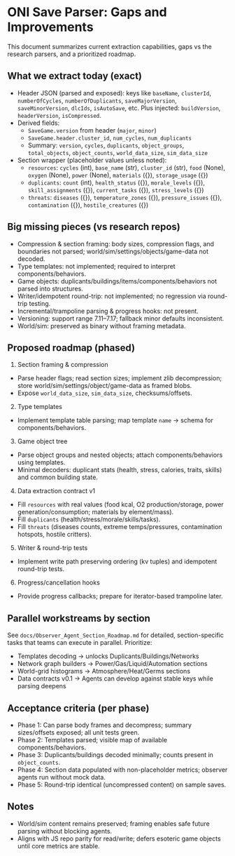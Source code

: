 # ONI Save Parser: Gaps and Improvements

This document summarizes current extraction capabilities, gaps vs the research parsers, and a prioritized roadmap.

## What we extract today (exact)
- Header JSON (parsed and exposed): keys like `baseName`, `clusterId`, `numberOfCycles`, `numberOfDuplicants`, `saveMajorVersion`, `saveMinorVersion`, `dlcIds`, `isAutoSave`, etc. Plus injected: `buildVersion`, `headerVersion`, `isCompressed`.
- Derived fields:
  - `SaveGame.version` from header (`major`, `minor`)
  - `SaveGame.header.cluster_id`, `num_cycles`, `num_duplicants`
  - Summary: `version`, `cycles`, `duplicants`, `object_groups`, `total_objects`, `object_counts`, `world_data_size`, `sim_data_size`
- Section wrapper (placeholder values unless noted):
  - `resources`: `cycles` (int), `base_name` (str), `cluster_id` (str), `food` (None), `oxygen` (None), `power` (None), `materials` ({}), `storage_usage` ({})
  - `duplicants`: `count` (int), `health_status` ({}), `morale_levels` ({}), `skill_assignments` ({}), `current_tasks` ({}), `stress_levels` ({})
  - `threats`: `diseases` ({}), `temperature_zones` ({}), `pressure_issues` ({}), `contamination` ({}), `hostile_creatures` ({})

## Big missing pieces (vs research repos)
- Compression & section framing: body sizes, compression flags, and boundaries not parsed; world/sim/settings/objects/game-data not decoded.
- Type templates: not implemented; required to interpret components/behaviors.
- Game objects: duplicants/buildings/items/components/behaviors not parsed into structures.
- Writer/idempotent round-trip: not implemented; no regression via round-trip testing.
- Incremental/trampoline parsing & progress hooks: not present.
- Versioning: support range 7.11–7.17; fallback minor defaults inconsistent.
- World/sim: preserved as binary without framing metadata.

## Proposed roadmap (phased)
1) Section framing & compression
- Parse header flags; read section sizes; implement zlib decompression; store world/sim/settings/object/game-data as framed blobs.
- Expose `world_data_size`, `sim_data_size`, checksums/offsets.

2) Type templates
- Implement template table parsing; map template `name` -> schema for components/behaviors.

3) Game object tree
- Parse object groups and nested objects; attach components/behaviors using templates.
- Minimal decoders: duplicant stats (health, stress, calories, traits, skills) and common building state.

4) Data extraction contract v1
- Fill `resources` with real values (food kcal, O2 production/storage, power generation/consumption; materials by element/mass).
- Fill `duplicants` (health/stress/morale/skills/tasks).
- Fill `threats` (diseases counts, extreme temps/pressures, contamination hotspots, hostile critters).

5) Writer & round-trip tests
- Implement write path preserving ordering (kv tuples) and idempotent round-trip tests.

6) Progress/cancellation hooks
- Provide progress callbacks; prepare for iterator-based trampoline later.

## Parallel workstreams by section

See `docs/Observer_Agent_Section_Roadmap.md` for detailed, section-specific tasks that teams can execute in parallel. Prioritize:
- Templates decoding → unlocks Duplicants/Buildings/Networks
- Network graph builders → Power/Gas/Liquid/Automation sections
- World-grid histograms → Atmosphere/Heat/Germs sections
- Data contracts v0.1 → Agents can develop against stable keys while parsing deepens

## Acceptance criteria (per phase)
- Phase 1: Can parse body frames and decompress; summary sizes/offsets exposed; all unit tests green.
- Phase 2: Templates parsed; visible map of available components/behaviors.
- Phase 3: Duplicants/buildings decoded minimally; counts present in `object_counts`.
- Phase 4: Section data populated with non-placeholder metrics; observer agents run without mock data.
- Phase 5: Round-trip identical (uncompressed content) on sample saves.

## Notes
- World/sim content remains preserved; framing enables safe future parsing without blocking agents.
- Aligns with JS repo parity for read/write; defers esoteric game objects until core metrics are stable.
